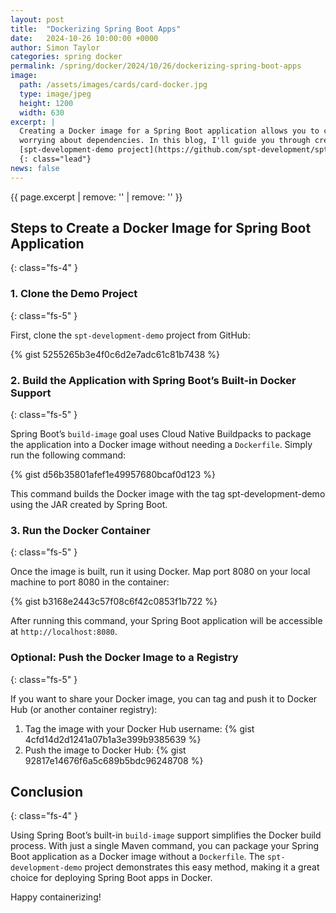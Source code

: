 ```yaml
---
layout: post
title:  "Dockerizing Spring Boot Apps"
date:   2024-10-26 10:00:00 +0000
author: Simon Taylor
categories: spring docker
permalink: /spring/docker/2024/10/26/dockerizing-spring-boot-apps
image:
  path: /assets/images/cards/card-docker.jpg
  type: image/jpeg
  height: 1200
  width: 630
excerpt: |
  Creating a Docker image for a Spring Boot application allows you to containerize your app, making it easier to run in various environments without 
  worrying about dependencies. In this blog, I'll guide you through creating a Docker image for a Spring Boot app using the 
  [spt-development-demo project](https://github.com/spt-development/spt-development-demo) as a reference.
  {: class="lead"}
news: false
---
```

{{ page.excerpt | remove: '<span class="d-inline d-md-none d-xl-inline">' | remove: '</span>' }}

## Steps to Create a Docker Image for Spring Boot Application
{: class="fs-4" }

### 1. Clone the Demo Project
{: class="fs-5" }

First, clone the `spt-development-demo` project from GitHub:

{% gist 5255265b3e4f0c6d2e7adc61c81b7438 %}

### 2. Build the Application with Spring Boot’s Built-in Docker Support
{: class="fs-5" }

Spring Boot’s `build-image` goal uses Cloud Native Buildpacks to package the application into a Docker image without needing a `Dockerfile`. Simply run the following command:

{% gist d56b35801afef1e49957680bcaf0d123 %}

This command builds the Docker image with the tag spt-development-demo using the JAR created by Spring Boot.

### 3. Run the Docker Container
{: class="fs-5" }

Once the image is built, run it using Docker. Map port 8080 on your local machine to port 8080 in the container:

{% gist b3168e2443c57f08c6f42c0853f1b722 %}

After running this command, your Spring Boot application will be accessible at `http://localhost:8080`.

### Optional: Push the Docker Image to a Registry
{: class="fs-5" }

If you want to share your Docker image, you can tag and push it to Docker Hub (or another container registry):

1. Tag the image with your Docker Hub username:
{% gist 4cfd14d2d1241a07b1a3e399b9385639 %}
2. Push the image to Docker Hub:
{% gist 92817e14676f6a5c689b5bdc96248708 %}

## Conclusion
{: class="fs-4" }

Using Spring Boot’s built-in `build-image` support simplifies the Docker build process. With just a single Maven command, you can package your Spring Boot application as a Docker image without a `Dockerfile`. The `spt-development-demo` project demonstrates this easy method, making it a great choice for deploying Spring Boot apps in Docker.

Happy containerizing!
